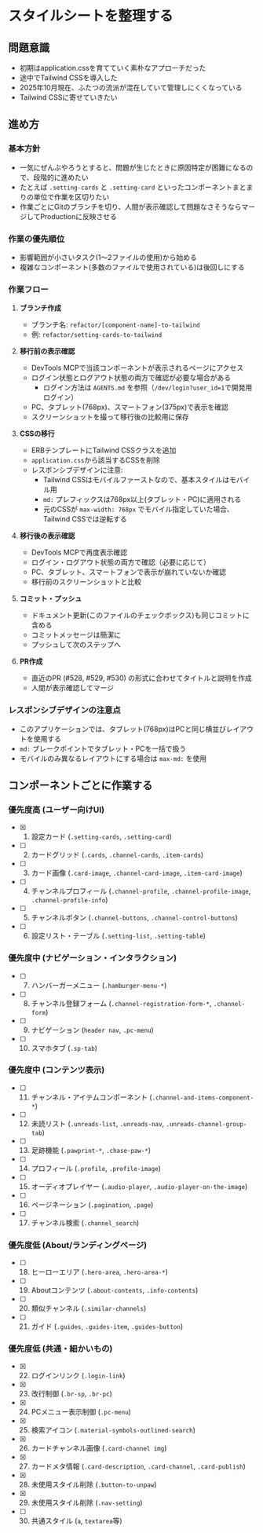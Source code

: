 # スタイルシートを整理する

## 問題意識

- 初期はapplication.cssを育てていく素朴なアプローチだった
- 途中でTailwind CSSを導入した
- 2025年10月現在、ふたつの流派が混在していて管理しにくくなっている
- Tailwind CSSに寄せていきたい

## 進め方

### 基本方針

- 一気にぜんぶやろうとすると、問題が生じたときに原因特定が困難になるので、段階的に進めたい
- たとえば `.setting-cards` と `.setting-card` といったコンポーネントまとまりの単位で作業を区切りたい
- 作業ごとにGitのブランチを切り、人間が表示確認して問題なさそうならマージしてProductionに反映させる

### 作業の優先順位

- 影響範囲が小さいタスク(1〜2ファイルの使用)から始める
- 複雑なコンポーネント(多数のファイルで使用されている)は後回しにする

### 作業フロー

1. **ブランチ作成**
   - ブランチ名: `refactor/[component-name]-to-tailwind`
   - 例: `refactor/setting-cards-to-tailwind`

2. **移行前の表示確認**
   - DevTools MCPで当該コンポーネントが表示されるページにアクセス
   - ログイン状態とログアウト状態の両方で確認が必要な場合がある
     - ログイン方法は `AGENTS.md` を参照（`/dev/login?user_id=1`で開発用ログイン）
   - PC、タブレット(768px)、スマートフォン(375px)で表示を確認
   - スクリーンショットを撮って移行後の比較用に保存

3. **CSSの移行**
   - ERBテンプレートにTailwind CSSクラスを追加
   - `application.css`から該当するCSSを削除
   - レスポンシブデザインに注意:
     - Tailwind CSSはモバイルファーストなので、基本スタイルはモバイル用
     - `md:` プレフィックスは768px以上(タブレット・PC)に適用される
     - 元のCSSが `max-width: 768px` でモバイル指定していた場合、Tailwind CSSでは逆転する

4. **移行後の表示確認**
   - DevTools MCPで再度表示確認
   - ログイン・ログアウト状態の両方で確認（必要に応じて）
   - PC、タブレット、スマートフォンで表示が崩れていないか確認
   - 移行前のスクリーンショットと比較

5. **コミット・プッシュ**
   - ドキュメント更新(このファイルのチェックボックス)も同じコミットに含める
   - コミットメッセージは簡潔に
   - プッシュして次のステップへ

6. **PR作成**
   - 直近のPR (#528, #529, #530) の形式に合わせてタイトルと説明を作成
   - 人間が表示確認してマージ

### レスポンシブデザインの注意点

- このアプリケーションでは、タブレット(768px)はPCと同じ横並びレイアウトを使用する
- `md:` ブレークポイントでタブレット・PCを一括で扱う
- モバイルのみ異なるレイアウトにする場合は `max-md:` を使用

## コンポーネントごとに作業する

### 優先度高 (ユーザー向けUI)

- [x] 1. 設定カード (`.setting-cards`, `.setting-card`)
- [ ] 2. カードグリッド (`.cards`, `.channel-cards`, `.item-cards`)
- [ ] 3. カード画像 (`.card-image`, `.channel-card-image`, `.item-card-image`)
- [ ] 4. チャンネルプロフィール (`.channel-profile`, `.channel-profile-image`, `.channel-profile-info`)
- [ ] 5. チャンネルボタン (`.channel-buttons`, `.channel-control-buttons`)
- [ ] 6. 設定リスト・テーブル (`.setting-list`, `.setting-table`)

### 優先度中 (ナビゲーション・インタラクション)
- [ ] 7. ハンバーガーメニュー (`.hamburger-menu-*`)
- [ ] 8. チャンネル登録フォーム (`.channel-registration-form-*`, `.channel-form`)
- [ ] 9. ナビゲーション (`header nav`, `.pc-menu`)
- [ ] 10. スマホタブ (`.sp-tab`)

### 優先度中 (コンテンツ表示)

- [ ] 11. チャンネル・アイテムコンポーネント (`.channel-and-items-component-*`)
- [ ] 12. 未読リスト (`.unreads-list`, `.unreads-nav`, `.unreads-channel-group-tab`)
- [ ] 13. 足跡機能 (`.pawprint-*`, `.chase-paw-*`)
- [ ] 14. プロフィール (`.profile`, `.profile-image`)
- [ ] 15. オーディオプレイヤー (`.audio-player`, `.audio-player-on-the-image`)
- [ ] 16. ページネーション (`.pagination`, `.page`)
- [ ] 17. チャンネル検索 (`.channel_search`)

### 優先度低 (About/ランディングページ)

- [ ] 18. ヒーローエリア (`.hero-area`, `.hero-area-*`)
- [ ] 19. Aboutコンテンツ (`.about-contents`, `.info-contents`)
- [ ] 20. 類似チャンネル (`.similar-channels`)
- [ ] 21. ガイド (`.guides`, `.guides-item`, `.guides-button`)

### 優先度低 (共通・細かいもの)

- [x] 22. ログインリンク (`.login-link`)
- [x] 23. 改行制御 (`.br-sp`, `.br-pc`)
- [x] 24. PCメニュー表示制御 (`.pc-menu`)
- [x] 25. 検索アイコン (`.material-symbols-outlined-search`)
- [x] 26. カードチャンネル画像 (`.card-channel img`)
- [x] 27. カードメタ情報 (`.card-description`, `.card-channel`, `.card-publish`)
- [x] 28. 未使用スタイル削除 (`.button-to-unpaw`)
- [x] 29. 未使用スタイル削除 (`.nav-setting`)
- [ ] 30. 共通スタイル (`a`, `textarea`等)
